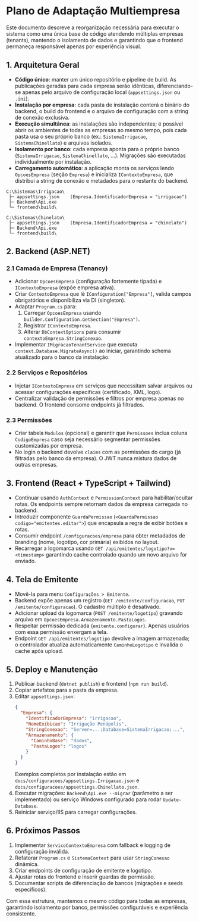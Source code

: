 # Plano de Adaptação Multiempresa

Este documento descreve a reorganização necessária para executar o sistema como uma única base de código atendendo múltiplas empresas (tenants), mantendo o isolamento de dados e garantindo que o frontend permaneça responsável apenas por experiência visual.

## 1. Arquitetura Geral
- **Código único**: manter um único repositório e pipeline de build. As publicações geradas para cada empresa serão idênticas, diferenciando-se apenas pelo arquivo de configuração local (`appsettings.json` ou `.ini`).
- **Instalação por empresa**: cada pasta de instalação conterá o binário do backend, o build do frontend e o arquivo de configuração com a string de conexão exclusiva.
- **Execução simultânea**: as instalações são independentes; é possível abrir os ambientes de todas as empresas ao mesmo tempo, pois cada pasta usa o seu próprio banco (ex.: `SistemaIrrigacao`, `SistemaChinellato`) e arquivos isolados.
- **Isolamento por banco**: cada empresa aponta para o próprio banco (`SistemaIrrigacao`, `SistemaChinellato`, ...). Migrações são executadas individualmente por instalação.
- **Carregamento automático**: a aplicação monta os serviços lendo `OpcoesEmpresa` (seção `Empresa`) e inicializa `IContextoEmpresa`, que distribui a string de conexão e metadados para o restante do backend.

```
C:\Sistemas\Irrigacao\
 ├─ appsettings.json    (Empresa.IdentificadorEmpresa = "irrigacao")
 ├─ Backend\Api.exe
 └─ frontend\build\

C:\Sistemas\Chinelato\
 ├─ appsettings.json    (Empresa.IdentificadorEmpresa = "chinelato")
 ├─ Backend\Api.exe
 └─ frontend\build\
```

## 2. Backend (ASP.NET)
### 2.1 Camada de Empresa (Tenancy)
- Adicionar `OpcoesEmpresa` (configuração fortemente tipada) e `IContextoEmpresa` (expõe empresa ativa).
- Criar `ContextoEmpresa` que lê `IConfiguration["Empresa"]`, valida campos obrigatórios e disponibiliza via DI (singleton).
- Adaptar `Program.cs` para:
  1. Carregar `OpcoesEmpresa` usando `builder.Configuration.GetSection("Empresa")`.
  2. Registrar `IContextoEmpresa`.
  3. Alterar `DbContextOptions` para consumir `contextoEmpresa.StringConexao`.
- Implementar `IMigracaoTenantService` que executa `context.Database.MigrateAsync()` ao iniciar, garantindo schema atualizado para o banco da instalação.

### 2.2 Serviços e Repositórios
- Injetar `IContextoEmpresa` em serviços que necessitam salvar arquivos ou acessar configurações específicas (certificado, XML, logo).
- Centralizar validação de permissões e filtros por empresa apenas no backend. O frontend consome endpoints já filtrados.

### 2.3 Permissões
- Criar tabela `Modulos` (opcional) e garantir que `Permissoes` inclua coluna `CodigoEmpresa` caso seja necessário segmentar permissões customizadas por empresa.
- No login o backend devolve `claims` com as permissões do cargo (já filtradas pelo banco da empresa). O JWT nunca mistura dados de outras empresas.

## 3. Frontend (React + TypeScript + Tailwind)
- Continuar usando `AuthContext` e `PermissionContext` para habilitar/ocultar rotas. Os endpoints sempre retornam dados da empresa carregada no backend.
- Introduzir componente `GuardaPermissao` (`<GuardaPermissao codigo="emitentes.editar">`) que encapsula a regra de exibir botões e rotas.
- Consumir endpoint `/configuracoes/empresa` para obter metadados de branding (nome, logotipo, cor primária) exibidos no layout.
- Recarregar a logomarca usando `GET /api/emitentes/logotipo?v=<timestamp>` garantindo cache controlado quando um novo arquivo for enviado.

## 4. Tela de Emitente
- Movê-la para menu `Configurações > Emitente`.
- Backend expõe apenas um registro (`GET /emitente/configuracao`, `PUT /emitente/configuracao`). O cadastro múltiplo é desativado.
- Adicionar upload da logomarca (`POST /emitente/logotipo`) gravando arquivo em `OpcoesEmpresa.Armazenamento.PastaLogos`.
- Respeitar permissão dedicada (`emitente.configurar`). Apenas usuários com essa permissão enxergam a tela.
- Endpoint `GET /api/emitentes/logotipo` devolve a imagem armazenada; o controlador atualiza automaticamente `CaminhoLogotipo` e invalida o cache após upload.

## 5. Deploy e Manutenção
1. Publicar backend (`dotnet publish`) e frontend (`npm run build`).
2. Copiar artefatos para a pasta da empresa.
3. Editar `appsettings.json`:
   ```json
   {
     "Empresa": {
       "IdentificadorEmpresa": "irrigacao",
       "NomeExibicao": "Irrigação Penápolis",
       "StringConexao": "Server=...;Database=SistemaIrrigacao;...",
       "Armazenamento": {
         "CaminhoBase": "dados",
         "PastaLogos": "logos"
       }
     }
   }
   ```
   Exemplos completos por instalação estão em `docs/configuracoes/appsettings.Irrigacao.json` e `docs/configuracoes/appsettings.Chinellato.json`.
4. Executar migrações: `Backend\Api.exe --migrar` (parâmetro a ser implementado) ou serviço Windows configurado para rodar `Update-Database`.
5. Reiniciar serviço/IIS para carregar configurações.

## 6. Próximos Passos
1. Implementar `ServicoContextoEmpresa` com fallback e logging de configuração inválida.
2. Refatorar `Program.cs` e `SistemaContext` para usar `StringConexao` dinâmica.
3. Criar endpoints de configuração de emitente e logotipo.
4. Ajustar rotas do frontend e inserir guardas de permissão.
5. Documentar scripts de diferenciação de bancos (migrações e seeds específicos).

Com essa estrutura, mantemos o mesmo código para todas as empresas, garantindo isolamento por banco, permissões configuráveis e experiência consistente.
